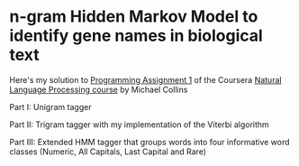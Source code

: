 # n-gram Hidden Markov Model to identify gene names in biological text

Here's my solution to [Programming Assignment 1](https://spark-public.s3.amazonaws.com/nlangp/assignments/h1-p.3.pdf) of the
Coursera [Natural Language Processing course](http://www.cs.columbia.edu/~mcollins/notes-spring2013.html) by Michael Collins

Part I: Unigram tagger

Part II: Trigram tagger with my implementation of the Viterbi algorithm

Part III: Extended HMM tagger that groups words into four informative word classes (Numeric, All Capitals, Last Capital and Rare)